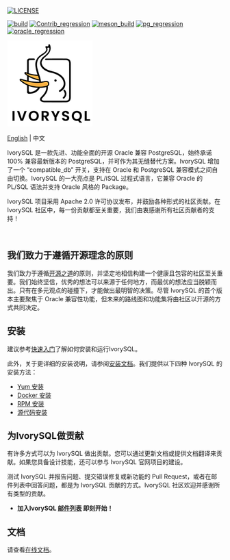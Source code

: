 [![LICENSE](https://img.shields.io/badge/license-Apache--2.0-blue?logo=apache)](https://github.com/IvorySQL/IvorySQL/blob/master/LICENSE)

[![build](https://github.com/IvorySQL/IvorySQL/actions/workflows/build.yml/badge.svg?branch=master&event=push)](https://github.com/IvorySQL/IvorySQL/actions/workflows/build.yml)
[![Contrib_regression](https://github.com/IvorySQL/IvorySQL/actions/workflows/contrib_regression.yml/badge.svg?branch=master&event=push)](https://github.com/IvorySQL/IvorySQL/actions/workflows/contrib_regression.yml)
[![meson_build](https://github.com/IvorySQL/IvorySQL/actions/workflows/meson_build.yml/badge.svg?branch=master&event=push)](https://github.com/IvorySQL/IvorySQL/actions/workflows/meson_build.yml)
[![pg_regression](https://github.com/IvorySQL/IvorySQL/actions/workflows/pg_regression.yml/badge.svg?branch=master&event=push)](https://github.com/IvorySQL/IvorySQL/actions/workflows/pg_regression.yml)
[![oracle_regression](https://github.com/IvorySQL/IvorySQL/actions/workflows/oracle_regression.yml/badge.svg?branch=master&event=push)](https://github.com/IvorySQL/IvorySQL/actions/workflows/oracle_regression.yml)

![IvorySQL](https://github.com/IvorySQL/Ivory-www/blob/main/static/img/IvorySQL-black.png?raw=true)

[English](README.md) | 中文

IvorySQL 是一款先进、功能全面的开源 Oracle 兼容 PostgreSQL，始终承诺100% 兼容最新版本的 PostgreSQL，并可作为其无缝替代方案。IvorySQL 增加了一个 “compatible_db” 开关，支持在 Oracle 和 PostgreSQL 兼容模式之间自由切换。IvorySQL 的一大亮点是 PL/iSQL 过程式语言，它兼容 Oracle 的 PL/SQL 语法并支持 Oracle 风格的 Package。

IvorySQL 项目采用 Apache 2.0 许可协议发布，并鼓励各种形式的社区贡献。在 IvorySQL 社区中，每一份贡献都至关重要，我们由衷感谢所有社区贡献者的支持！

</br>

## 我们致力于遵循开源理念的原则
我们致力于遵循[开源之道](https://opensource.com/open-source-way)的原则，并坚定地相信构建一个健康且包容的社区至关重要。我们始终坚信，优秀的想法可以来源于任何地方，而最优的想法应当脱颖而出。只有在多元观点的碰撞下，才能做出最明智的决策。尽管 IvorySQL 的首个版本主要聚焦于 Oracle 兼容性功能，但未来的路线图和功能集将由社区以开源的方式共同决定。
</br>

## 安装
建议参考[快速入门](https://docs.ivorysql.org/cn/ivorysql-doc/v4.4/v4.4/3#quick-installation)了解如何安装和运行IvorySQL。

此外，关于更详细的安装说明，请参阅[安装文档](https://docs.ivorysql.org/cn/ivorysql-doc/v4.4/v4.4/6#introduction)。我们提供以下四种 IvorySQL 的安装方法：
- [Yum 安装](https://docs.ivorysql.org/cn/ivorysql-doc/v4.4/v4.4/6#Yum-installation)
- [Docker 安装](https://docs.ivorysql.org/cn/ivorysql-doc/v4.4/v4.4/6#Docker-installation)
- [RPM 安装](https://docs.ivorysql.org/cn/ivorysql-doc/v4.4/v4.4/6#Rpm-installation)
- [源代码安装](https://docs.ivorysql.org/cn/ivorysql-doc/v4.4/v4.4/6#Source-code-installation)



## 为IvorySQL做贡献
有许多方式可以为 IvorySQL 做出贡献。您可以通过更新文档或提供文档翻译来贡献。如果您具备设计技能，还可以参与 IvorySQL 官网项目的建设。

测试 IvorySQL 并报告问题、提交错误修复或新功能的 Pull Request，或者在邮件列表中回答问题，都是为 IvorySQL 贡献的方式。IvorySQL 社区欢迎并感谢所有类型的贡献。

* **加入IvorySQL [邮件列表](http://lists.ivorysql.org) 即刻开始！**

## 文档
请查看[在线文档](https://docs.ivorysql.org/)。
